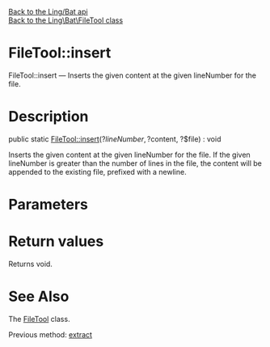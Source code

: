 [Back to the Ling/Bat api](https://github.com/lingtalfi/Bat/blob/master/doc/api/Ling/Bat.md)<br>
[Back to the Ling\Bat\FileTool class](https://github.com/lingtalfi/Bat/blob/master/doc/api/Ling/Bat/FileTool.md)


FileTool::insert
================



FileTool::insert — Inserts the given content at the given lineNumber for the file.




Description
================


public static [FileTool::insert](https://github.com/lingtalfi/Bat/blob/master/doc/api/Ling/Bat/FileTool/insert.md)(?$lineNumber, ?$content, ?$file) : void




Inserts the given content at the given lineNumber for the file.
If the given lineNumber is greater than the number of lines in the file,
the content will be appended to the existing file, prefixed with a newline.




Parameters
================



Return values
================

Returns void.








See Also
================

The [FileTool](https://github.com/lingtalfi/Bat/blob/master/doc/api/Ling/Bat/FileTool.md) class.

Previous method: [extract](https://github.com/lingtalfi/Bat/blob/master/doc/api/Ling/Bat/FileTool/extract.md)<br>

